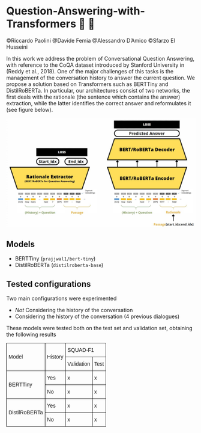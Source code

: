 # Question-Answering-with-Transformers :crystal_ball: :green_book:
©Riccardo Paolini @Davide Femia @Alessandro D’Amico ©Sfarzo El Husseini

In this work we address the problem of Conversational Question Answering, with reference to the CoQA dataset introduced by Stanford University in (Reddy et al., 2018). One of the major challenges of this tasks is the management of the conversation history to answer the current question. 
We propose a solution based on Transformers such as BERTTiny and DistilRoBERTa.
In particular, our architectures consist of two networks, the first deals with the rationale (the sentence which contains the answer) extraction, while the latter identifies the correct answer and reformulates it (see figure below).

![](./img/span_encoderdecoder.jfif "span extractor + encoder/decoder")


## Models
- BERTTiny (``prajjwal1/bert-tiny``)
- DistilRoBERTa (```distilroberta-base```)

## Tested configurations
Two main configurations were experimented

- *Not* Considering the history of the conversation    
- Considering the history of the conversation (4 previous dialogues)

These models were tested both on the test set and validation set, obtaining the following results


<style type="text/css">
.tg  {border-collapse:collapse;border-spacing:0;}
.tg td{border-color:black;border-style:solid;border-width:1px;font-family:Arial, sans-serif;font-size:14px;
  overflow:hidden;padding:10px 5px;word-break:normal;}
.tg th{border-color:black;border-style:solid;border-width:1px;font-family:Arial, sans-serif;font-size:14px;
  font-weight:normal;overflow:hidden;padding:10px 5px;word-break:normal;}
.tg .tg-cly1{text-align:left;vertical-align:middle}
</style>
<table class="tg">
<thead>
  <tr>
    <th class="tg-cly1" rowspan="2">Model</th>
    <th class="tg-cly1" rowspan="2">History</th>
    <th class="tg-cly1" colspan="2">SQUAD-F1</th>
  </tr>
  <tr>
    <th class="tg-cly1">Validation</th>
    <th class="tg-cly1">Test</th>
  </tr>
</thead>
<tbody>
  <tr>
    <td class="tg-cly1" rowspan="2">BERTTiny</td>
    <td class="tg-cly1">Yes</td>
    <td class="tg-cly1">x</td>
    <td class="tg-cly1">x</td>
  </tr>
  <tr>
    <td class="tg-cly1">No</td>
    <td class="tg-cly1">x</td>
    <td class="tg-cly1">x</td>
  </tr>
  <tr>
    <td class="tg-cly1" rowspan="2">DistilRoBERTa</td>
    <td class="tg-cly1">Yes</td>
    <td class="tg-cly1">x</td>
    <td class="tg-cly1">x</td>
  </tr>
  <tr>
    <td class="tg-cly1">No</td>
    <td class="tg-cly1">x</td>
    <td class="tg-cly1">x</td>
  </tr>
</tbody>
</table>
